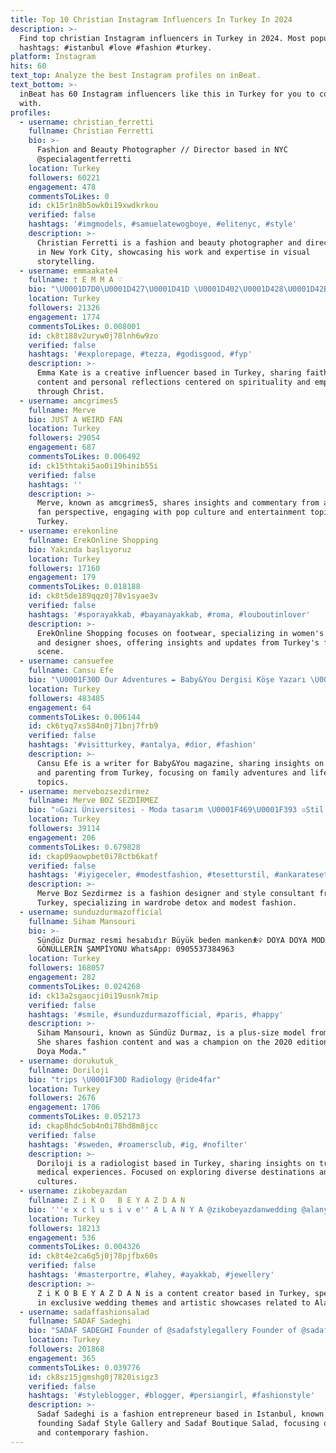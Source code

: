 ```yaml
---
title: Top 10 Christian Instagram Influencers In Turkey In 2024
description: >-
  Find top christian Instagram influencers in Turkey in 2024. Most popular
  hashtags: #istanbul #love #fashion #turkey.
platform: Instagram
hits: 60
text_top: Analyze the best Instagram profiles on inBeat.
text_bottom: >-
  inBeat has 60 Instagram influencers like this in Turkey for you to connect
  with.
profiles:
  - username: christian_ferretti
    fullname: Christian Ferretti
    bio: >-
      Fashion and Beauty Photographer // Director based in NYC
      @specialagentferretti
    location: Turkey
    followers: 60221
    engagement: 478
    commentsToLikes: 0
    id: ck15r1n8b5owk0i19xwdkrkou
    verified: false
    hashtags: '#imgmodels, #samuelatewogboye, #elitenyc, #style'
    description: >-
      Christian Ferretti is a fashion and beauty photographer and director based
      in New York City, showcasing his work and expertise in visual
      storytelling.
  - username: emmaakate4
    fullname: † E M M A ♡
    bio: "\U0001D7D0\U0001D427\U0001D41D \U0001D402\U0001D428\U0001D42B\U0001D422\U0001D427\U0001D42D\U0001D421\U0001D422\U0001D41A\U0001D427\U0001D42C \U0001D7CF\U0001D7D0:\U0001D7D7-\U0001D7CF\U0001D7CE†♡ No matter how little I may think I am, Jesus makes me bigger✟ Tiktok⬇️~emmas_dilemmas Snap\U0001F47B~emmaakate4 Venmo\U0001F4B0~emma_kate4"
    location: Turkey
    followers: 21326
    engagement: 1774
    commentsToLikes: 0.008001
    id: ck8t188v2uryw0j78lnh6w9zo
    verified: false
    hashtags: '#explorepage, #tezza, #godisgood, #fyp'
    description: >-
      Emma Kate is a creative influencer based in Turkey, sharing faith-based
      content and personal reflections centered on spirituality and empowerment
      through Christ.
  - username: amcgrimes5
    fullname: Merve
    bio: JUST A WEIRD FAN
    location: Turkey
    followers: 29054
    engagement: 687
    commentsToLikes: 0.006492
    id: ck15thtaki5ao0i19hinib55i
    verified: false
    hashtags: ''
    description: >-
      Merve, known as amcgrimes5, shares insights and commentary from a unique
      fan perspective, engaging with pop culture and entertainment topics from
      Turkey.
  - username: erekonline
    fullname: ErekOnline Shopping
    bio: Yakında başlıyoruz
    location: Turkey
    followers: 17160
    engagement: 179
    commentsToLikes: 0.018188
    id: ck8t5de189qqz0j78v1syae3v
    verified: false
    hashtags: '#sporayakkab, #bayanayakkab, #roma, #louboutinlover'
    description: >-
      ErekOnline Shopping focuses on footwear, specializing in women's sports
      and designer shoes, offering insights and updates from Turkey's fashion
      scene.
  - username: cansuefee
    fullname: Cansu Efe
    bio: "\U0001F30D Our Adventures ✒️ Baby&You Dergisi Köşe Yazarı \U0001F4E9cansuefe50@gmail.com"
    location: Turkey
    followers: 483485
    engagement: 64
    commentsToLikes: 0.006144
    id: ck6tyq7xs584n0j71bnj7frb9
    verified: false
    hashtags: '#visitturkey, #antalya, #dior, #fashion'
    description: >-
      Cansu Efe is a writer for Baby&You magazine, sharing insights on travel
      and parenting from Turkey, focusing on family adventures and lifestyle
      topics.
  - username: mervebozsezdirmez
    fullname: Merve BOZ SEZDİRMEZ
    bio: "▫️Gazi Üniversitesi - Moda tasarım \U0001F469‍\U0001F393 ▫️Stil Danışmanı ✨ ▫️Gardrop detoksu \U0001F457 ▫️İş Birliğiniz için : Dm-Mail \U0001F4E9"
    location: Turkey
    followers: 39114
    engagement: 206
    commentsToLikes: 0.679828
    id: ckap09aowpbet0i78ctb6katf
    verified: false
    hashtags: '#iyigeceler, #modestfashion, #tesetturstil, #ankaratesettu'
    description: >-
      Merve Boz Sezdirmez is a fashion designer and style consultant from
      Turkey, specializing in wardrobe detox and modest fashion.
  - username: sunduzdurmazofficial
    fullname: Siham Mansouri
    bio: >-
      Sündüz Durmaz resmi hesabıdır Büyük beden manken⛹️‍♀️ DOYA DOYA MODA 2020
      GÖNÜLLERİN ŞAMPİYONU WhatsApp: 0905537384963
    location: Turkey
    followers: 168057
    engagement: 282
    commentsToLikes: 0.024268
    id: ck13a2sgaocji0i19usnk7mip
    verified: false
    hashtags: '#smile, #sunduzdurmazofficial, #paris, #happy'
    description: >-
      Siham Mansouri, known as Sündüz Durmaz, is a plus-size model from Turkey.
      She shares fashion content and was a champion on the 2020 edition of "Doya
      Doya Moda."
  - username: dorukutuk_
    fullname: Doriloji
    bio: "trips \U0001F30D Radiology @ride4far"
    location: Turkey
    followers: 2676
    engagement: 1706
    commentsToLikes: 0.052173
    id: ckap8hdc5ob4n0i78hd8m8jcc
    verified: false
    hashtags: '#sweden, #roamersclub, #ig, #nofilter'
    description: >-
      Doriloji is a radiologist based in Turkey, sharing insights on travel and
      medical experiences. Focused on exploring diverse destinations and
      cultures.
  - username: zikobeyazdan
    fullname: Z i K O   B E Y A Z D A N
    bio: '''e x c l u s i v e'' A L A N Y A @zikobeyazdanwedding @alanyatablo'
    location: Turkey
    followers: 18213
    engagement: 536
    commentsToLikes: 0.004326
    id: ck8t4e2ca6g5j0j78pjfbx60s
    verified: false
    hashtags: '#masterportre, #lahey, #ayakkab, #jewellery'
    description: >-
      Z i K O B E Y A Z D A N is a content creator based in Turkey, specializing
      in exclusive wedding themes and artistic showcases related to Alanya.
  - username: sadaffashionsalad
    fullname: SADAF Sadeghi
    bio: "SADAF SADEGHI Founder of @sadafstylegallery Founder of @sadaf_boutique_salad Founder of #shareitlikesadaf ‎#شغلهاى_كوچك \U0001F4CDistanbul"
    location: Turkey
    followers: 201868
    engagement: 365
    commentsToLikes: 0.039776
    id: ck8sz15jgmshg0j7820isigz3
    verified: false
    hashtags: '#styleblogger, #blogger, #persiangirl, #fashionstyle'
    description: >-
      Sadaf Sadeghi is a fashion entrepreneur based in Istanbul, known for
      founding Sadaf Style Gallery and Sadaf Boutique Salad, focusing on style
      and contemporary fashion.
---
```


